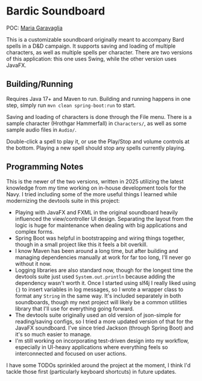 # Bardic Soundboard

POC: [Maria Garavaglia](mailto:maria.renie.garavaglia@gmail.com)

This is a customizable soundboard originally meant to accompany Bard spells in a D&D campaign. It supports saving and loading of multiple characters, as well as multiple spells per character. There are two versions of this application: this one uses Swing, while the other version uses JavaFX.

## Building/Running

Requires Java 17+ and Maven to run. Building and running happens in one step, simply run `mvn clean spring-boot:run` to start.

Saving and loading of characters is done through the File menu. There is a sample character (Hrothgar Hammerfall) in `Characters/`, as well as some sample audio files in `Audio/`.

Double-click a spell to play it, or use the Play/Stop and volume controls at the bottom. Playing a new spell should stop any spells currently playing.

## Programming Notes

This is the newer of the two versions, written in 2025 utilizing the latest knowledge from my time working on in-house development tools for the Navy. I tried including some of the more useful things I learned while modernizing the devtools suite in this project:

* Playing with JavaFX and FXML in the original soundboard heavily influenced the view/controller UI design. Separating the layout from the logic is huge for maintenance when dealing with big applications and complex forms.
* Spring Boot was helpful in bootstrapping and wiring things together, though in a small project like this it feels a bit overkill.
* I know Maven has been around a long time, but after building and managing dependencies manually at work for far too long, I'll never go without it now.
* Logging libraries are also standard now, though for the longest time the devtools suite just used `System.out.println` because adding the dependency wasn't worth it. Once I started using slf4j I really liked using `{}` to insert variables in log messages, so I wrote a wrapper class to format any `String` in the same way. It's included separately in both soundboards, though my next project will likely be a common utilities library that I'll use for everything going forward.
* The devtools suite originally used an old version of json-simple for reading/saving configs, so I tried a more updated version of that for the JavaFX soundboard. I've since tried Jackson (through Spring Boot) and it's so much easier to manage.
* I'm still working on incorporating test-driven design into my workflow, especially in UI-heavy applications where everything feels so interconnected and focused on user actions.

I have some TODOs sprinkled around the project at the moment, I think I'd tackle those first (particularly keyboard shortcuts) in future updates.

